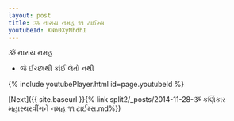 ```yaml
---
layout: post
title: ૐ નારાય નમહ ૧૧ ટાઈમ્સ
youtubeId: XNn0XyNhdhI
---
```

 
 
 ૐ નારાય નમહ  
 
 -  જે ઈચ્છાથી કાંઈ લેતો નથી 
 
  
 
  
 
 
 
 
 
 


{% include youtubePlayer.html id=page.youtubeId %}
 
[Next]({{ site.baseurl }}{% link  split2/_posts/2014-11-28-ૐ કર્ણિકાર મહાસ્થરવીંગને નમહ ૧૧ ટાઈમ્સ.md%})
 
